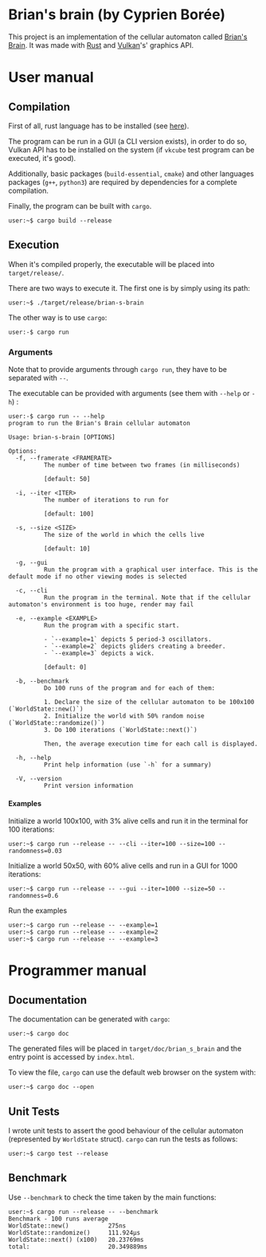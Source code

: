 # Brian's brain (by Cyprien Borée)

This project is an implementation of the cellular automaton called 
[Brian's Brain](https://en.wikipedia.org/wiki/Brian%27s_Brain). It was made  with 
[Rust](https://en.wikipedia.org/wiki/Rust_(programming_language)) and 
[Vulkan](https://en.wikipedia.org/wiki/Vulkan)'s' graphics API.

# User manual

## Compilation

First of all, rust language has to be installed (see [here](https://www.rust-lang.org/tools/install)).

The program can be run in a GUI (a CLI version exists), in order to do so, Vulkan API has to be 
installed on the system (if `vkcube` test program can be executed, it's good).

Additionally, basic packages (`build-essential`, `cmake`) and other languages packages (`g++`, `python3`)
are required by dependencies for a complete compilation.

Finally, the program can be built with `cargo`.
```console
user:~$ cargo build --release 
```

## Execution

When it's compiled properly, the executable will be placed into `target/release/`.

There are two ways to execute it. The first one is by simply using its path:

```console
user:~$ ./target/release/brian-s-brain
```

The other way is to use `cargo`:

```console
user:-$ cargo run
```

### Arguments

Note that to provide arguments through `cargo run`, they have to be separated with `--`.

The executable can be provided with arguments (see them with `--help` or `-h`) :

```console
user:-$ cargo run -- --help
program to run the Brian's Brain cellular automaton

Usage: brian-s-brain [OPTIONS]

Options:
  -f, --framerate <FRAMERATE>
          The number of time between two frames (in milliseconds)
          
          [default: 50]

  -i, --iter <ITER>
          The number of iterations to run for
          
          [default: 100]

  -s, --size <SIZE>
          The size of the world in which the cells live
          
          [default: 10]

  -g, --gui
          Run the program with a graphical user interface. This is the default mode if no other viewing modes is selected

  -c, --cli
          Run the program in the terminal. Note that if the cellular automaton's environment is too huge, render may fail

  -e, --example <EXAMPLE>
          Run the program with a specific start.
          
          - `--example=1` depicts 5 period-3 oscillators.
          - `--example=2` depicts gliders creating a breeder.
          - `--example=3` depicts a wick.
          
          [default: 0]

  -b, --benchmark
          Do 100 runs of the program and for each of them:
          
          1. Declare the size of the cellular automaton to be 100x100 (`WorldState::new()`)
          2. Initialize the world with 50% random noise (`WorldState::randomize()`)
          3. Do 100 iterations (`WorldState::next()`)
          
          Then, the average execution time for each call is displayed.

  -h, --help
          Print help information (use `-h` for a summary)

  -V, --version
          Print version information
```
#### Examples

Initialize a world 100x100, with 3% alive cells and run it in the terminal 
for 100 iterations:

```console
user:~$ cargo run --release -- --cli --iter=100 --size=100 --randomness=0.03
```

Initialize a world 50x50, with 60% alive cells and run in a GUI for 1000 iterations:

```console
user:~$ cargo run --release -- --gui --iter=1000 --size=50 --randomness=0.6
```

Run the examples

```console
user:~$ cargo run --release -- --example=1
user:~$ cargo run --release -- --example=2
user:~$ cargo run --release -- --example=3
```
        

# Programmer manual

## Documentation

The documentation can be generated with `cargo`:

```console
user:~$ cargo doc
```

The generated files will be placed in `target/doc/brian_s_brain` and the entry point is accessed by `index.html`.

To view the file, `cargo` can use the default web browser on the system with:

```console
user:~$ cargo doc --open
```

## Unit Tests

I wrote unit tests to assert the good behaviour of the cellular automaton (represented by `WorldState` struct). 
`cargo` can run the tests as follows:

```console
user:~$ cargo test --release
```

## Benchmark

Use `--benchmark` to check the time taken by the main functions:

```console
user:~$ cargo run --release -- --benchmark
Benchmark - 100 runs average
WorldState::new()        	275ns
WorldState::randomize()  	111.924µs
WorldState::next() (x100)	20.23769ms
total:                   	20.349889ms
```
